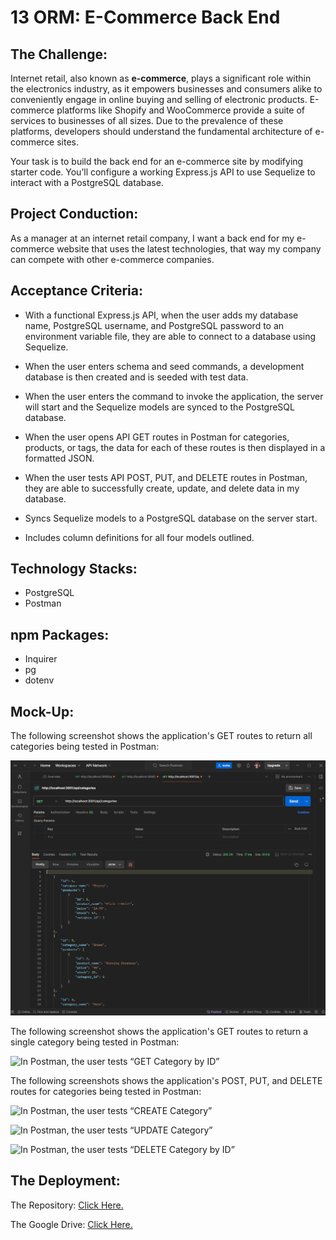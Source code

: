 # 13 ORM: E-Commerce Back End

## The Challenge:

Internet retail, also known as **e-commerce**, plays a significant role within the electronics industry, as it empowers businesses and consumers alike to conveniently engage in online buying and selling of electronic products. E-commerce platforms like Shopify and WooCommerce provide a suite of services to businesses of all sizes. Due to the prevalence of these platforms, developers should understand the fundamental architecture of e-commerce sites.

Your task is to build the back end for an e-commerce site by modifying starter code. You’ll configure a working Express.js API to use Sequelize to interact with a PostgreSQL database.

## Project Conduction:

As a manager at an internet retail company, I want a back end for my e-commerce website that uses the latest technologies, that way my company can compete with other e-commerce companies.


## Acceptance Criteria:

- With a functional Express.js API, when the user adds my database name, PostgreSQL username, and PostgreSQL password to an environment variable file, they are able to connect to a database using Sequelize.

- When the user enters schema and seed commands, a development database is then created and is seeded with test data.

- When the user enters the command to invoke the application, the server will start and the Sequelize models are synced to the PostgreSQL database.

- When the user opens API GET routes in Postman for categories, products, or tags, the data for each of these routes is then displayed in a formatted JSON.

- When the user tests API POST, PUT, and DELETE routes in Postman, they are able to successfully create, update, and delete data in my database.

- Syncs Sequelize models to a PostgreSQL database on the server start.

- Includes column definitions for all four models outlined.


## Technology Stacks:
- PostgreSQL
- Postman


## npm Packages:
- Inquirer
- pg
- dotenv


## Mock-Up:

The following screenshot shows the application's GET routes to return all categories being tested in Postman:

![In Postman, the user tests “GET Categories”](./assets/postman-getallcats.png)


The following screenshot shows the application's GET routes to return a single category being tested in Postman:

![In Postman, the user tests “GET Category by ID”](./)


The following screenshots shows the application's POST, PUT, and DELETE routes for categories being tested in Postman:

![In Postman, the user tests “CREATE Category”](./)

![In Postman, the user tests “UPDATE Category”](./)

![In Postman, the user tests “DELETE Category by ID”](./)


## The Deployment:

The Repository: [Click Here.](https://github.com/NovaLanceBrittany/HW-12-SQL-Employee-Tracker)

The Google Drive: [Click Here.](https://drive.google.com/drive/folders/1aI_xm6MjSVz5ZbHi5ZtEBc2YxGKFKRR1?usp=sharing)






